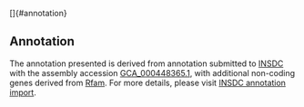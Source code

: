 []{#annotation}

Annotation
----------

The annotation presented is derived from annotation submitted to
[INSDC](http://www.insdc.org) with the assembly accession
[GCA\_000448365.1](http://www.ebi.ac.uk/ena/data/view/GCA_000448365.1),
with additional non-coding genes derived from
[Rfam](http://rfam.xfam.org/). For more details, please visit [INSDC
annotation
import](http://ensemblgenomes.org/info/data/insdc_annotation).
